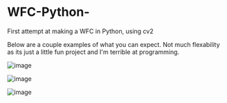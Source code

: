 # WFC-Python-
First attempt at making a WFC in Python, using cv2

Below are a couple examples of what you can expect. Not much flexability as its just a little fun project and I'm terrible at programming.

![image](https://user-images.githubusercontent.com/46847149/211349314-59c02f68-afee-45b2-a60e-fd2d5e43f401.png)

![image](https://user-images.githubusercontent.com/46847149/211349396-1bf2d2cb-f29e-4a96-973c-aa4e549f143c.png)

![image](https://user-images.githubusercontent.com/46847149/211349482-8fa8643f-7f28-4e2d-95e4-445674b069eb.png)
